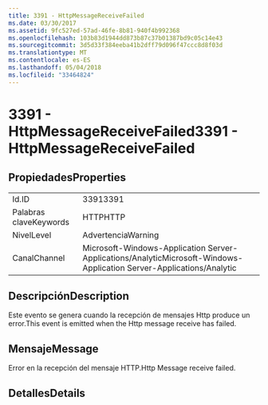 ```yaml
---
title: 3391 - HttpMessageReceiveFailed
ms.date: 03/30/2017
ms.assetid: 9fc527ed-57ad-46fe-8b81-940f4b992368
ms.openlocfilehash: 103b83d1944dd873b87c37b01387bd9c05c14e43
ms.sourcegitcommit: 3d5d33f384eeba41b2dff79d096f47ccc8d8f03d
ms.translationtype: MT
ms.contentlocale: es-ES
ms.lasthandoff: 05/04/2018
ms.locfileid: "33464824"
---
```

# <a name="3391---httpmessagereceivefailed"></a><span data-ttu-id="fafd4-102">3391 - HttpMessageReceiveFailed</span><span class="sxs-lookup"><span data-stu-id="fafd4-102">3391 - HttpMessageReceiveFailed</span></span>
## <a name="properties"></a><span data-ttu-id="fafd4-103">Propiedades</span><span class="sxs-lookup"><span data-stu-id="fafd4-103">Properties</span></span>  
  
|||  
|-|-|  
|<span data-ttu-id="fafd4-104">Id.</span><span class="sxs-lookup"><span data-stu-id="fafd4-104">ID</span></span>|<span data-ttu-id="fafd4-105">3391</span><span class="sxs-lookup"><span data-stu-id="fafd4-105">3391</span></span>|  
|<span data-ttu-id="fafd4-106">Palabras clave</span><span class="sxs-lookup"><span data-stu-id="fafd4-106">Keywords</span></span>|<span data-ttu-id="fafd4-107">HTTP</span><span class="sxs-lookup"><span data-stu-id="fafd4-107">HTTP</span></span>|  
|<span data-ttu-id="fafd4-108">Nivel</span><span class="sxs-lookup"><span data-stu-id="fafd4-108">Level</span></span>|<span data-ttu-id="fafd4-109">Advertencia</span><span class="sxs-lookup"><span data-stu-id="fafd4-109">Warning</span></span>|  
|<span data-ttu-id="fafd4-110">Canal</span><span class="sxs-lookup"><span data-stu-id="fafd4-110">Channel</span></span>|<span data-ttu-id="fafd4-111">Microsoft-Windows-Application Server-Applications/Analytic</span><span class="sxs-lookup"><span data-stu-id="fafd4-111">Microsoft-Windows-Application Server-Applications/Analytic</span></span>|  
  
## <a name="description"></a><span data-ttu-id="fafd4-112">Descripción</span><span class="sxs-lookup"><span data-stu-id="fafd4-112">Description</span></span>  
 <span data-ttu-id="fafd4-113">Este evento se genera cuando la recepción de mensajes Http produce un error.</span><span class="sxs-lookup"><span data-stu-id="fafd4-113">This event is emitted when the Http message receive has failed.</span></span>  
  
## <a name="message"></a><span data-ttu-id="fafd4-114">Mensaje</span><span class="sxs-lookup"><span data-stu-id="fafd4-114">Message</span></span>  
 <span data-ttu-id="fafd4-115">Error en la recepción del mensaje HTTP.</span><span class="sxs-lookup"><span data-stu-id="fafd4-115">Http Message receive failed.</span></span>  
  
## <a name="details"></a><span data-ttu-id="fafd4-116">Detalles</span><span class="sxs-lookup"><span data-stu-id="fafd4-116">Details</span></span>

